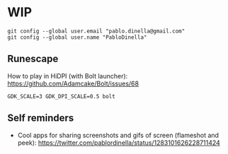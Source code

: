 # WIP

```
git config --global user.email "pablo.dinella@gmail.com"
git config --global user.name "PabloDinella"
```

## Runescape

How to play in HiDPI (with Bolt launcher): https://github.com/Adamcake/Bolt/issues/68
```
GDK_SCALE=3 GDK_DPI_SCALE=0.5 bolt
```

## Self reminders

- Cool apps for sharing screenshots and gifs of screen (flameshot and peek): https://twitter.com/pablordinella/status/1283101626228711424

